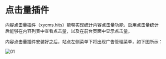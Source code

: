 # 点击量插件

内容点击量插件（xycms.hits）能够实现统计内容点击量功能，启用点击量统计后能够在内容列表中查看点击量，以及在前台页面中显示点击量。

内容点击量插件安装好之后，站点左侧菜单下将出现广告管理菜单，如下图所示：

![01](/assets/img/plugin/hints/01.png)